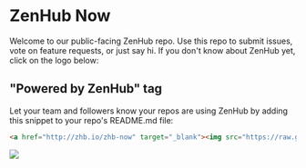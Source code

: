 ZenHub Now
==========

Welcome to our public-facing ZenHub repo. Use this repo to submit issues, vote on feature requests, or just say hi. If you don't know about ZenHub yet, click on the logo below:

## "Powered by ZenHub" tag

Let your team and followers know your repos are using ZenHub by adding this snippet to your repo's README.md file:

```html
<a href="http://zhb.io/zhb-now" target="_blank"><img src="https://raw.github.com/axiomzen/zenhub-now/master/powered-by-zenhub-720.png" alt="Powered by ZenHub"/></a>
```

<a href="http://zhb.io/zhb-now" target="_blank"><img src="https://raw.github.com/axiomzen/zenhub-now/master/powered-by-zenhub-720.png"/></a>
